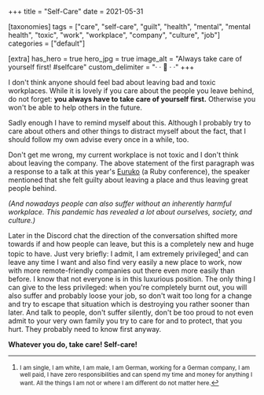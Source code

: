 +++
title = "Self-Care"
date = 2021-05-31

[taxonomies]
tags = ["care", "self-care", "guilt", "health", "mental", "mental health", "toxic", "work", "workplace", "company", "culture", "job"]
categories = ["default"]

[extra]
has_hero = true
hero_jpg = true
image_alt = "Always take care of yourself first! #selfcare"
custom_delimiter = "· · 💙 · ·"
+++

I don't think anyone should feel bad about leaving bad and toxic workplaces.
While it is lovely if you care about the people you leave behind,
do not forget: **you always have to take care of yourself first.**
Otherwise you won't be able to help others in the future.

Sadly enough I have to remind myself about this. Although I probably try to care about others and other things to distract myself about the fact, that I should follow my own advise every once in a while, too.

Don't get me wrong, my current workplace is not toxic and I don't think about leaving the company. The above statement of the first paragraph was a response to a talk at this year's [Euruko] (a Ruby conference), the speaker mentioned that she felt guilty about leaving a place and thus leaving great people behind.

_(And nowadays people can also suffer without an inherently harmful workplace. This pandemic has revealed a lot about ourselves, society, and culture.)_

Later in the Discord chat the direction of the conversation shifted more towards if and how people can leave, but this is a completely new and huge topic to have.
Just very briefly: I admit, I am extremely privileged[^me] and can leave any time I want and also find very easily a new place to work, now with more remote-friendly companies out there even more easily than before. I know that not everyone is in this luxurious position. The only thing I can give to the less privileged: when you're completely burnt out, you will also suffer and probably loose your job, so don't wait too long for a change and try to escape that situation which is destroying you rather sooner than later. And talk to people, don't suffer silently, don't be too proud to not even admit to your very own family you try to care for and to protect, that you hurt. They probably need to know first anyway.

**Whatever you do, take care! Self-care!**

<!-- footnotes -->

[^me]: <small>I am single, I am white, I am male, I am German, working for a German company, I am well paid, I have zero responsibilities and can spend my time and money for anything I want. All the things I am not or where I am different do not matter here.</small>

<!-- links -->

[Euruko]: https://euruko2021.org/
